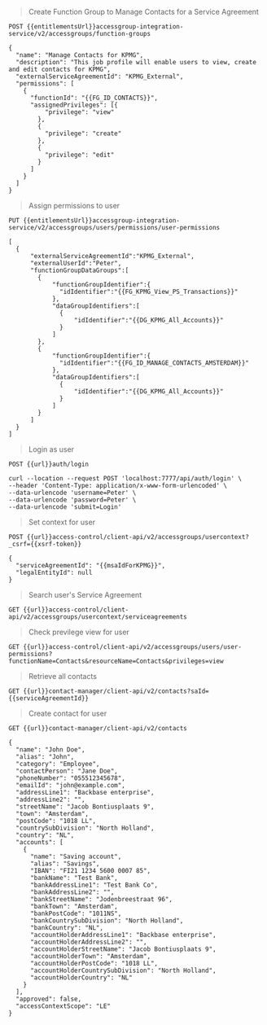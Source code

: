 > Create Function Group to Manage Contacts for a Service Agreement

    POST {{entitlementsUrl}}accessgroup-integration-service/v2/accessgroups/function-groups

    {
      "name": "Manage Contacts for KPMG",	
      "description": "This job profile will enable users to view, create and edit contacts for KPMG",
      "externalServiceAgreementId": "KPMG_External",
      "permissions": [
        {
          "functionId": "{{FG_ID_CONTACTS}}",
          "assignedPrivileges": [{
              "privilege": "view"
            },
            {
              "privilege": "create"
            },
            {
              "privilege": "edit"
            }
          ]
        }
      ]
    }

> Assign permissions to user

    PUT {{entitlementsUrl}}accessgroup-integration-service/v2/accessgroups/users/permissions/user-permissions

    [
      {
          "externalServiceAgreementId":"KPMG_External",
          "externalUserId":"Peter",
          "functionGroupDataGroups":[
            {  
                "functionGroupIdentifier":{  
                  "idIdentifier":"{{FG_KPMG_View_PS_Transactions}}"
                },
                "dataGroupIdentifiers":[  
                  {  
                      "idIdentifier":"{{DG_KPMG_All_Accounts}}"
                  }
                ]
            },
            {
                "functionGroupIdentifier":{
                  "idIdentifier":"{{FG_ID_MANAGE_CONTACTS_AMSTERDAM}}"
                },
                "dataGroupIdentifiers":[
                  {
                      "idIdentifier":"{{DG_KPMG_All_Accounts}}"
                  }
                ]
            }
          ]
      }
    ]

> Login as user

    POST {{url}}auth/login

    curl --location --request POST 'localhost:7777/api/auth/login' \
    --header 'Content-Type: application/x-www-form-urlencoded' \
    --data-urlencode 'username=Peter' \
    --data-urlencode 'password=Peter' \
    --data-urlencode 'submit=Login'    

> Set context for user

    POST {{url}}access-control/client-api/v2/accessgroups/usercontext?_csrf={{xsrf-token}}

    {
      "serviceAgreementId": "{{msaIdForKPMG}}",
      "legalEntityId": null
    }

> Search user's Service Agreement

    GET {{url}}access-control/client-api/v2/accessgroups/usercontext/serviceagreements

> Check previlege view for user

    GET {{url}}access-control/client-api/v2/accessgroups/users/user-permissions?functionName=Contacts&resourceName=Contacts&privileges=view

> Retrieve all contacts

    GET {{url}}contact-manager/client-api/v2/contacts?saId={{serviceAgreementId}}

> Create contact for user

    GET {{url}}contact-manager/client-api/v2/contacts

    {
      "name": "John Doe",
      "alias": "John",
      "category": "Employee",
      "contactPerson": "Jane Doe",
      "phoneNumber": "055512345678",
      "emailId": "john@example.com",
      "addressLine1": "Backbase enterprise",
      "addressLine2": "",
      "streetName": "Jacob Bontiusplaats 9",
      "town": "Amsterdam",
      "postCode": "1018 LL",
      "countrySubDivision": "North Holland",
      "country": "NL",
      "accounts": [
        {
          "name": "Saving account",
          "alias": "Savings",
          "IBAN": "FI21 1234 5600 0007 85",
          "bankName": "Test Bank",
          "bankAddressLine1": "Test Bank Co",
          "bankAddressLine2": "",
          "bankStreetName": "Jodenbreestraat 96",
          "bankTown": "Amsterdam",
          "bankPostCode": "1011NS",
          "bankCountrySubDivision": "North Holland",
          "bankCountry": "NL",
          "accountHolderAddressLine1": "Backbase enterprise",
          "accountHolderAddressLine2": "",
          "accountHolderStreetName": "Jacob Bontiusplaats 9",
          "accountHolderTown": "Amsterdam",
          "accountHolderPostCode": "1018 LL",
          "accountHolderCountrySubDivision": "North Holland",
          "accountHolderCountry": "NL"
        }
      ],
      "approved": false,
      "accessContextScope": "LE"
    }